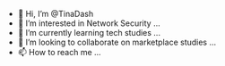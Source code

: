 - 👋 Hi, I’m @TinaDash
- 👀 I’m interested in Network Security ...
- 🌱 I’m currently learning tech studies ...
- 💞️ I’m looking to collaborate on marketplace studies  ...
- 📫 How to reach me  ...

<!---
TinaDash/TinaDash is a ✨ special ✨ repository because its `README.md` (this file) appears on your GitHub profile.
You can click the Preview link to take a look at your changes.
--->
